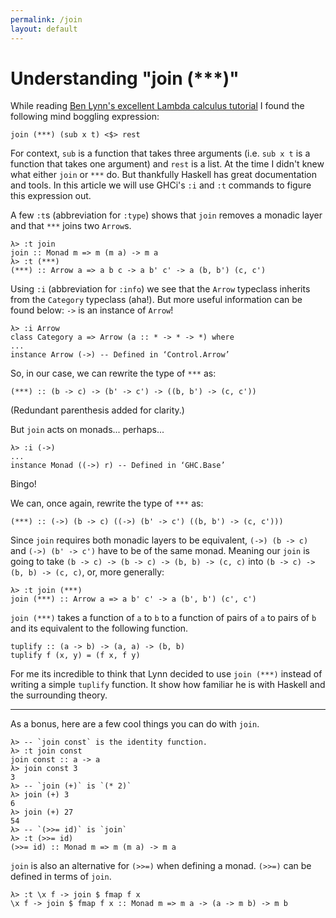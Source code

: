 ```yaml
---
permalink: /join
layout: default
---
```


# Understanding "join (\*\*\*)"

While reading [Ben Lynn's excellent Lambda calculus tutorial][1] I found the following mind boggling expression:

```
join (***) (sub x t) <$> rest
```

For context, `sub` is a function that takes three arguments (i.e. `sub x t` is a function that takes one argument) and `rest` is a list. At the time I didn't knew what either `join` or `***` do. But thankfully Haskell has great documentation and tools. In this article we will use GHCi's `:i` and `:t` commands to figure this expression out.

A few `:t`s (abbreviation for `:type`) shows that `join` removes a monadic layer and that `***` joins two `Arrow`s.

```
λ> :t join
join :: Monad m => m (m a) -> m a
λ> :t (***)
(***) :: Arrow a => a b c -> a b' c' -> a (b, b') (c, c')
```

Using `:i` (abbreviation for `:info`) we see that the `Arrow` typeclass inherits from the `Category` typeclass (aha!). But more useful information can be found below: `->` is an instance of `Arrow`!

```
λ> :i Arrow
class Category a => Arrow (a :: * -> * -> *) where
...
instance Arrow (->) -- Defined in ‘Control.Arrow’
```

So, in our case, we can rewrite the type of `***` as:

```
(***) :: (b -> c) -> (b' -> c') -> ((b, b') -> (c, c'))
```

(Redundant parenthesis added for clarity.)

But `join` acts on monads... perhaps...

```
λ> :i (->)
...
instance Monad ((->) r) -- Defined in ‘GHC.Base’
```

Bingo!

We can, once again, rewrite the type of `***` as:

```
(***) :: (->) (b -> c) ((->) (b' -> c') ((b, b') -> (c, c')))
```

Since `join` requires both monadic layers to be equivalent, `(->) (b -> c)` and `(->) (b' -> c')` have to be of the same monad. Meaning our `join` is going to take `(b -> c) -> (b -> c) -> (b, b) -> (c, c)` into `(b -> c) -> (b, b) -> (c, c)`, or, more generally:

```
λ> :t join (***)
join (***) :: Arrow a => a b' c' -> a (b', b') (c', c')
```

`join (***)` takes a function of `a` to `b` to a function of pairs of `a` to pairs of `b` and its equivalent to the following function.

    tuplify :: (a -> b) -> (a, a) -> (b, b)
    tuplify f (x, y) = (f x, f y)

For me its incredible to think that Lynn decided to use `join (***)` instead of writing a simple `tuplify` function. It show how familiar he is with Haskell and the surrounding theory.

---

As a bonus, here are a few cool things you can do with `join`.

```
λ> -- `join const` is the identity function.
λ> :t join const
join const :: a -> a
λ> join const 3
3
λ> -- `join (+)` is `(* 2)`
λ> join (+) 3
6
λ> join (+) 27
54
λ> -- `(>>= id)` is `join`
λ> :t (>>= id)
(>>= id) :: Monad m => m (m a) -> m a
```

`join` is also an alternative for `(>>=)` when defining a monad. `(>>=)` can be defined in terms of `join`.

```
λ> :t \x f -> join $ fmap f x
\x f -> join $ fmap f x :: Monad m => m a -> (a -> m b) -> m b
```

[1]: https://crypto.stanford.edu/~blynn/lambda/hm.html

